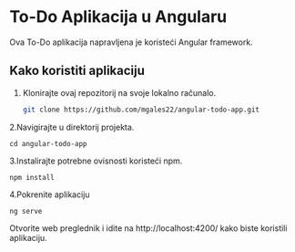 # To-Do Aplikacija u Angularu

Ova To-Do aplikacija napravljena je koristeći Angular framework.

## Kako koristiti aplikaciju

1. Klonirajte ovaj repozitorij na svoje lokalno računalo.

   ```bash
   git clone https://github.com/mgales22/angular-todo-app.git

2.Navigirajte u direktorij projekta.

    
    cd angular-todo-app

3.Instalirajte potrebne ovisnosti koristeći npm.
          
    npm install

4.Pokrenite aplikaciju

    ng serve

Otvorite web preglednik i idite na http://localhost:4200/ kako biste koristili aplikaciju.
